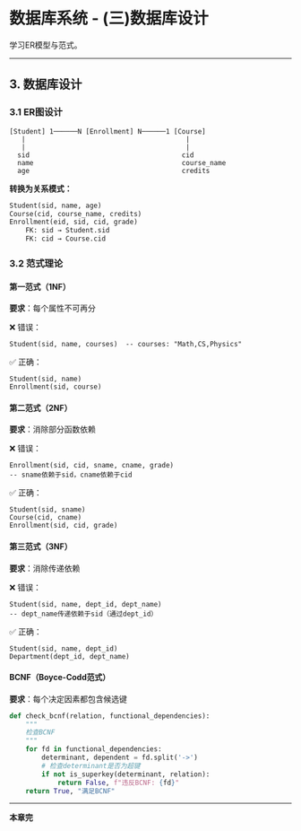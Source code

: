 # 数据库系统 - (三)数据库设计

学习ER模型与范式。

---

## 3. 数据库设计

### 3.1 ER图设计

```
[Student] 1──────N [Enrollment] N──────1 [Course]
   |                                        |
   |                                        |
  sid                                      cid
  name                                     course_name
  age                                      credits
```

**转换为关系模式：**

```sql
Student(sid, name, age)
Course(cid, course_name, credits)
Enrollment(eid, sid, cid, grade)
    FK: sid → Student.sid
    FK: cid → Course.cid
```

### 3.2 范式理论

#### 第一范式（1NF）

**要求**：每个属性不可再分

❌ 错误：
```
Student(sid, name, courses)  -- courses: "Math,CS,Physics"
```

✅ 正确：
```
Student(sid, name)
Enrollment(sid, course)
```

#### 第二范式（2NF）

**要求**：消除部分函数依赖

❌ 错误：
```
Enrollment(sid, cid, sname, cname, grade)
-- sname依赖于sid，cname依赖于cid
```

✅ 正确：
```
Student(sid, sname)
Course(cid, cname)
Enrollment(sid, cid, grade)
```

#### 第三范式（3NF）

**要求**：消除传递依赖

❌ 错误：
```
Student(sid, name, dept_id, dept_name)
-- dept_name传递依赖于sid（通过dept_id）
```

✅ 正确：
```
Student(sid, name, dept_id)
Department(dept_id, dept_name)
```

#### BCNF（Boyce-Codd范式）

**要求**：每个决定因素都包含候选键

```python
def check_bcnf(relation, functional_dependencies):
    """
    检查BCNF
    """
    for fd in functional_dependencies:
        determinant, dependent = fd.split('->')
        # 检查determinant是否为超键
        if not is_superkey(determinant, relation):
            return False, f"违反BCNF: {fd}"
    return True, "满足BCNF"
```

---

**本章完**
